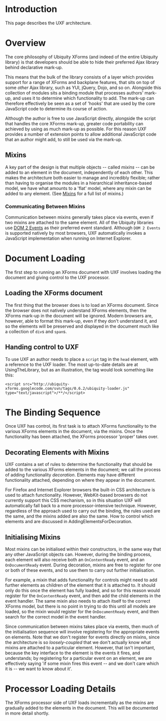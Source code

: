 # Introduction #

This page describes the UXF architecture.



# Overview #

The core philosophy of Ubiquity XForms (and indeed of the entire Ubiquity library) is that developers should be able to hide their preferred Ajax library behind declarative mark-up.

This means that the bulk of the library consists of a layer which provides support for a range of XForms and backplane features, that sits on top of some _other_ Ajax library, such as YUI, jQuery, Dojo, and so on. Alongside this collection of modules sits a binding module that processes authors' mark-up, and uses it to determine which functionality to add. The mark-up can therefore effectively be seen as a set of 'hooks' that are used by the core JavaScript code to determine its course of action.

Although the author is free to use JavaScript directly, alongside the script that handles the core XForms mark-up, greater code portability can achieved by using as much mark-up as possible. For this reason UXF provides a number of extension points to allow additional JavaScript code that an author might add, to still be used via the mark-up.

## Mixins ##

A key part of the design is that multiple objects -- called _mixins_ -- can be added to an element in the document, independently of each other. This makes the architecture both easier to manage and incredibly flexible; rather than having to organise the modules in a hierarchical inheritance-based model, we have what amounts to a 'flat' model, where any mixin can be added to any element. (See [Mixins](Mixins.md) for a full list of mixins.)

### Communicating Between Mixins ###

Communication between mixins generally takes place via events, even if two mixins are attached to the same element. All of the Ubiquity libraries use [DOM 2 Events](http://www.w3.org/TR/DOM-Level-2-Events/) as their preferred event standard. Although `DOM 2 Events` is supported natively by most browsers, UXF automatically invokes a JavaScript implementation when running on Internet Explorer.

# Document Loading #

The first step to running an XForms document with UXF involves loading the document and giving control to the UXF processor.

## Loading the XForms document ##

The first thing that the browser does is to load an XForms document. Since the browser does not natively understand XForms elements, then the XForms mark-up in the document will be ignored. Modern browsers are, however, able to format this mark-up, even if they don't understand it, and so the elements will be preserved and displayed in the document much like a collection of `div`s and `span`s.

## Handing control to UXF ##

To use UXF an author needs to place a `script` tag in the `head` element, with a reference to the UXF loader. The most up-to-date details are at UsingTheLibrary, but as an illustration, the tag would look something like this:

```
<script src="http://ubiquity-xforms.googlecode.com/svn/tags/0.6.2/ubiquity-loader.js" type="text/javascript">/**/</script>
```

# The Binding Sequence #

Once UXF has control, its first task is to attach XForms functionality to the various XForms elements in the document, via the mixins. Once the functionality has been attached, the XForms processor 'proper' takes over.

## Decorating Elements with Mixins ##

UXF contains a set of rules to determine the functionality that should be added to the various XForms elements in the document; we call the process of adding functionality _decoration_. Elements may have different functionality attached, depending on where they appear in the document.

For Firefox and Internet Explorer browsers the built-in CSS architecture is used to attach functionality. However, WebKit-based browsers do not currently support this CSS mechanism, so in this situation UXF will automatically fall back to a more processor-intensive technique. However, regardless of the approach used to carry out the binding, the rules used are the same, and the mixins added are also the same. How to control which elements and are discussed in AddingElementsForDecoration.

## Initialising Mixins ##

Most mixins can be initialised within their constructors, in the same way that any other JavaScript objects can. However, during the binding process, each element will also receive both an `OnContentReady` event, and an `OnDocumentReady` event. During decoration, mixins are free to register for one or both of these events, and to use them to carry out further initialisation.

For example, a mixin that adds functionality for controls might need to add further elements as children of the element that it is attached to. It should only do this once the element has fully loaded, and so for this reason would register for the `OnContentReady` event, and then add the child elements in the event handler. The same mixin also needs to attach itself to the correct XForms model, but there is no point in trying to do this until all models are loaded, so the mixin would register for the `OnDocumentReady` event, and then search for the correct model in the event handler.

Since communication between mixins takes place via events, then much of the initialisation sequence will involve registering for the appropriate events on elements. Note that we don't register for events directly on mixins, since the architecture is so _loosely-coupled_ that we don't actually know what mixins are attached to a particular element. However, that isn't important, because the key interface to the element is the events it fires, and understands; by registering for a particular event on an element, we are effectively saying 'if some mixin fires this event -- and we don't care which it is -- we want to know about it'.

# Processor Loading Details #

The XForms processor side of UXF loads incrementally as the mixins are gradually added to the elements in the document. This will be documented in more detail shortly.